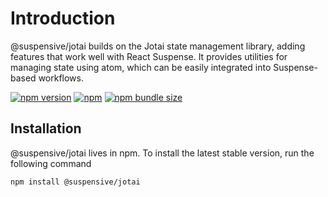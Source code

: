 # Introduction

@suspensive/jotai builds on the Jotai state management library, adding features that work well with React Suspense. It provides utilities for managing state using atom, which can be easily integrated into Suspense-based workflows.

[![npm version](https://img.shields.io/npm/v/@suspensive/jotai?color=000&labelColor=000&logo=npm&label=)](https://www.npmjs.com/package/@suspensive/jotai) [![npm](https://img.shields.io/npm/dm/@suspensive/jotai?color=000&labelColor=000)](https://www.npmjs.com/package/@suspensive/jotai) [![npm bundle size](https://img.shields.io/bundlephobia/minzip/@suspensive/jotai?color=000&labelColor=000)](https://www.npmjs.com/package/@suspensive/jotai)

## Installation

@suspensive/jotai lives in npm. To install the latest stable version, run the following command

```shell npm2yarn
npm install @suspensive/jotai
```
